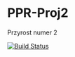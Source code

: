 # PPR-Proj2
Przyrost numer 2

[![Build Status](https://www.travis-ci.org/slawmalcz/PPR-Proj2.svg?branch=master)](https://www.travis-ci.org/slawmalcz/PPR-Proj2)
